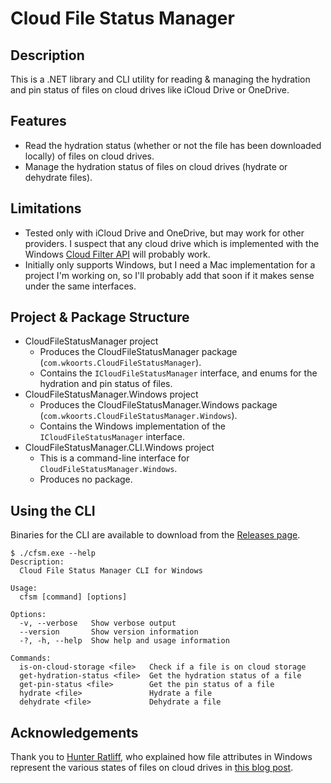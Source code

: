 # Cloud File Status Manager

## Description

This is a .NET library and CLI utility for reading & managing the hydration and pin status of files on cloud drives like iCloud Drive or OneDrive.

## Features

- Read the hydration status (whether or not the file has been downloaded locally) of files on cloud drives.
- Manage the hydration status of files on cloud drives (hydrate or dehydrate files).

## Limitations

- Tested only with iCloud Drive and OneDrive, but may work for other providers.  I suspect that any cloud drive which is implemented with the Windows [Cloud Filter API](https://learn.microsoft.com/en-us/windows/win32/cfapi/cloud-filter-reference) will probably work.
- Initially only supports Windows, but I need a Mac implementation for a project I'm working on, so I'll probably add that soon if it makes sense under the same interfaces.

## Project & Package Structure

- CloudFileStatusManager project
  - Produces the CloudFileStatusManager package (`com.wkoorts.CloudFileStatusManager`).
  - Contains the `ICloudFileStatusManager` interface, and enums for the hydration and pin status of files.
- CloudFileStatusManager.Windows project
  - Produces the CloudFileStatusManager.Windows package (`com.wkoorts.CloudFileStatusManager.Windows`).
  - Contains the Windows implementation of the `ICloudFileStatusManager` interface.
- CloudFileStatusManager.CLI.Windows project
  - This is a command-line interface for `CloudFileStatusManager.Windows`.
  - Produces no package.

## Using the CLI

Binaries for the CLI are available to download from the [Releases page](https://github.com/WayneKoorts/CloudFileStatusManager/releases).

```shell
$ ./cfsm.exe --help
Description:
  Cloud File Status Manager CLI for Windows

Usage:
  cfsm [command] [options]

Options:
  -v, --verbose   Show verbose output
  --version       Show version information
  -?, -h, --help  Show help and usage information

Commands:
  is-on-cloud-storage <file>   Check if a file is on cloud storage
  get-hydration-status <file>  Get the hydration status of a file
  get-pin-status <file>        Get the pin status of a file
  hydrate <file>               Hydrate a file
  dehydrate <file>             Dehydrate a file
```

## Acknowledgements

Thank you to [Hunter Ratliff](https://hratliff.com/), who explained how file attributes in Windows represent the various states of files on cloud drives in [this blog post](https://hratliff.com/posts/icloud-onedrive-syncing-in-cmd/).
